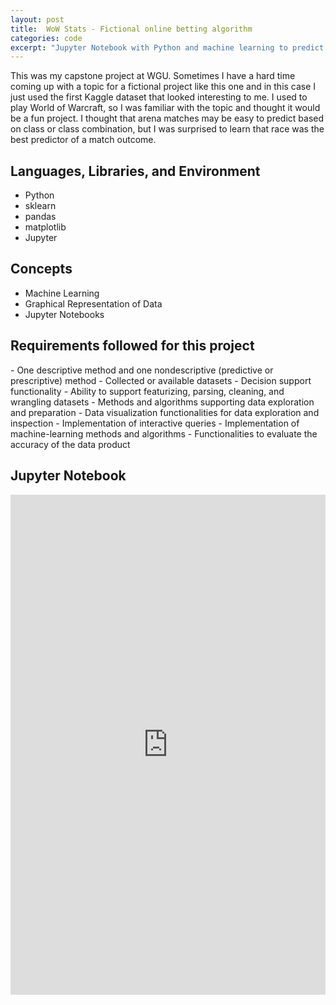 ```yaml
---
layout: post
title:  WoW Stats - Fictional online betting algorithm
categories: code
excerpt: "Jupyter Notebook with Python and machine learning to predict arena match outcomes" 
---
```

This was my capstone project at WGU. Sometimes I have a hard time coming up with a topic for a fictional project like this one and in this case I just used the first Kaggle dataset that looked interesting to me. I used to play World of Warcraft, so I was familiar with the topic and thought it would be a fun project. I thought that arena matches may be easy to predict based on class or class combination, but I was surprised to learn that race was the best predictor of a match outcome.

<h2>Languages, Libraries, and Environment</h2>

- Python
- sklearn
- pandas
- matplotlib
- Jupyter

<h2>Concepts</h2>

- Machine Learning
- Graphical Representation of Data
- Jupyter Notebooks

<h2>Requirements followed for this project</h2>
- One descriptive method and one nondescriptive (predictive or prescriptive) method
- Collected or available datasets
- Decision support functionality
- Ability to support featurizing, parsing, cleaning, and wrangling datasets
- Methods and algorithms supporting data exploration and preparation
- Data visualization functionalities for data exploration and inspection
- Implementation of interactive queries
- Implementation of machine-learning methods and algorithms
- Functionalities to evaluate the accuracy of the data product

<br>
<h2>Jupyter Notebook</h2>
<iframe src="https://www.kaggle.com/embed/tomkroll/notebook5cb08c7c63?kernelSessionId=186060251" height="800" style="margin: 0 auto; width: 100%; max-width: 950px;" frameborder="0" scrolling="auto" title="notebook5cb08c7c63"></iframe>